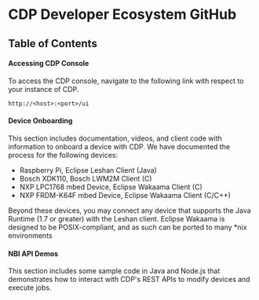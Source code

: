 # CDP Developer Ecosystem GitHub

## Table of Contents

#### Accessing CDP Console

To access the CDP console, navigate to the following link with respect to your instance of CDP.

~~~~
http://<host>:<port>/ui
~~~~

#### Device Onboarding

This section includes documentation, videos, and client code with information to onboard a device with CDP. We have documented the process for the following devices:
- Raspberry Pi, Eclipse Leshan Client (Java)
- Bosch XDK110, Bosch LWM2M Client (C)
- NXP LPC1768 mbed Device, Eclipse Wakaama Client (C)
- NXP FRDM-K64F mbed Device, Eclipse Wakaama Client (C/C++)

Beyond these devices, you may connect any device that supports the Java Runtime (1.7 or greater) with the Leshan client. Eclipse Wakaama is designed to be POSIX-compliant,
and as such can be ported to many *nix environments

#### NBI API Demos

This section includes some sample code in Java and Node.js that demonstrates how to interact with CDP's REST APIs to modify devices and execute jobs.

